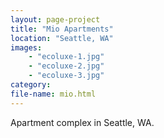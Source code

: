 ```yaml
---
layout: page-project
title: "Mio Apartments"
location: "Seattle, WA"
images: 
    - "ecoluxe-1.jpg"
    - "ecoluxe-2.jpg"
    - "ecoluxe-3.jpg"
category:
file-name: mio.html
---
```


Apartment complex in Seattle, WA.